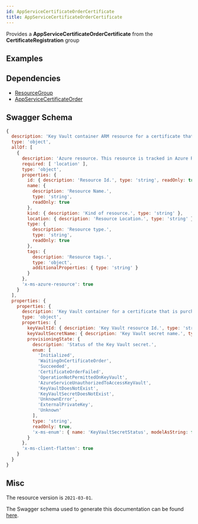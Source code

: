 ```yaml
---
id: AppServiceCertificateOrderCertificate
title: AppServiceCertificateOrderCertificate
---
```

Provides a **AppServiceCertificateOrderCertificate** from the **CertificateRegistration** group
## Examples
## Dependencies
- [ResourceGroup](../Resources/ResourceGroup.md)
- [AppServiceCertificateOrder](../CertificateRegistration/AppServiceCertificateOrder.md)
## Swagger Schema
```js
{
  description: 'Key Vault container ARM resource for a certificate that is purchased through Azure.',
  type: 'object',
  allOf: [
    {
      description: 'Azure resource. This resource is tracked in Azure Resource Manager',
      required: [ 'location' ],
      type: 'object',
      properties: {
        id: { description: 'Resource Id.', type: 'string', readOnly: true },
        name: {
          description: 'Resource Name.',
          type: 'string',
          readOnly: true
        },
        kind: { description: 'Kind of resource.', type: 'string' },
        location: { description: 'Resource Location.', type: 'string' },
        type: {
          description: 'Resource type.',
          type: 'string',
          readOnly: true
        },
        tags: {
          description: 'Resource tags.',
          type: 'object',
          additionalProperties: { type: 'string' }
        }
      },
      'x-ms-azure-resource': true
    }
  ],
  properties: {
    properties: {
      description: 'Key Vault container for a certificate that is purchased through Azure.',
      type: 'object',
      properties: {
        keyVaultId: { description: 'Key Vault resource Id.', type: 'string' },
        keyVaultSecretName: { description: 'Key Vault secret name.', type: 'string' },
        provisioningState: {
          description: 'Status of the Key Vault secret.',
          enum: [
            'Initialized',
            'WaitingOnCertificateOrder',
            'Succeeded',
            'CertificateOrderFailed',
            'OperationNotPermittedOnKeyVault',
            'AzureServiceUnauthorizedToAccessKeyVault',
            'KeyVaultDoesNotExist',
            'KeyVaultSecretDoesNotExist',
            'UnknownError',
            'ExternalPrivateKey',
            'Unknown'
          ],
          type: 'string',
          readOnly: true,
          'x-ms-enum': { name: 'KeyVaultSecretStatus', modelAsString: false }
        }
      },
      'x-ms-client-flatten': true
    }
  }
}
```
## Misc
The resource version is `2021-03-01`.

The Swagger schema used to generate this documentation can be found [here](https://github.com/Azure/azure-rest-api-specs/tree/main/specification/web/resource-manager/Microsoft.CertificateRegistration/stable/2021-03-01/AppServiceCertificateOrders.json).
